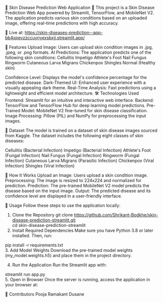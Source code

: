 🌌 Skin Disease Prediction Web Application 🌌
This project is a Skin Disease Prediction Web App powered by Streamlit, TensorFlow, and MobileNet V2. The application predicts various skin conditions based on an uploaded image, offering real-time predictions with high accuracy.

🔗 Live at: https://skin-diseases-prediction--app-bb4xpevzzccuynyexsbxjj.streamlit.app/

🎯 Features
Upload Image: Users can upload skin condition images in .jpg, .jpeg, or .png formats.
AI Predictions: The application predicts one of the following skin conditions:
Cellulitis
Impetigo
Athlete's Foot
Nail Fungus
Ringworm
Cutaneous Larva Migrans
Chickenpox
Shingles
Normal (Healthy skin)

Confidence Level: Displays the model's confidence percentage for the predicted disease.
Dark-Themed UI: Enhanced user experience with a visually appealing dark theme.
Real-Time Analysis: Fast predictions using a lightweight and efficient model architecture.
🛠️ Technologies Used
Frontend: Streamlit for an intuitive and interactive web interface.
Backend: TensorFlow and TensorFlow Hub for deep learning model predictions.
Pre-Trained Model: MobileNet V2 fine-tuned for skin disease classification.
Image Processing: Pillow (PIL) and NumPy for preprocessing the input images.

📜 Dataset
The model is trained on a dataset of skin disease images sourced from Kaggle. The dataset includes the following eight classes of skin diseases:

Cellulitis (Bacterial Infection)
Impetigo (Bacterial Infection)
Athlete's Foot (Fungal Infection)
Nail Fungus (Fungal Infection)
Ringworm (Fungal Infection)
Cutaneous Larva Migrans (Parasitic Infection)
Chickenpox (Viral Infection)
Shingles (Viral Infection)

🧠 How It Works
Upload an Image: Users upload a skin condition image.
Preprocessing: The image is resized to 224x224 and normalized for prediction.
Prediction: The pre-trained MobileNet V2 model predicts the disease based on the input image.
Output: The predicted disease and its confidence level are displayed in a user-friendly interface.

🚀 Usage
Follow these steps to use the application locally:

1. Clone the Repository
git clone https://github.com/Shrikant-Bodkhe/skin-disease-prediction-streamlit.git  
cd skin-disease-prediction-streamlit  
2. Install Required Dependencies
Make sure you have Python 3.8 or later installed. Then, run:

pip install -r requirements.txt  
3. Add Model Weights
Download the pre-trained model weights (my_model.weights.h5) and place them in the project directory.

4. Run the Application
Run the Streamlit app with:

streamlit run app.py  
5. Open in Browser
Once the server is running, access the application in your browser at:

🎯 Contributors
Pooja Ramakant Dusane
